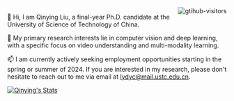 <!--
<img align="right" src="https://github-readme-stats.vercel.app/api?username=mrflogs&show_icons=true&icon_color=CE1D2D&text_color=718096&bg_color=ffffff&hide_title=true" />

![]( https://steins-gate-visitor-count.greenhandatsjtu.repl.co/{Qinying-Liu})

![]( https://visitor-badge.glitch.me/badge?page_id=<Qinying-Liu>)

![visitors](https://visitor-badge.glitch.me/badge?page_id=mrflogs&left_color=green&right_color=red)
-->

 <img align="right" src="https://komarev.com/ghpvc/?username=Qinying-Liu&label=Visitors&color=red&style=flat&logo=github" alt="gtihub-visitors" />

👯 Hi, I am Qinying Liu, a final-year Ph.D. candidate at the University of Science of Technology of China.

🔭 My primary research interests lie in computer vision and deep learning, with a specific focus on video understanding and multi-modality learning. 

📫 I am currently actively seeking employment opportunities starting in the spring or summer of 2024. If you are interested in my research, please don't hesitate to reach out to me via email at lydyc@mail.ustc.edu.cn.

<p align="left">
  <a href="https://github.com/Qinying-Liu" class="rich-diff-level-one">
    <img src="https://github-readme-stats.vercel.app/api?username=Qinying-Liu" alt="Qinying's Stats" >
    <!-- &hide=issues
    <img src="https://github-readme-stats.vercel.app/api?username=Qinying-Liu&hide=issues" alt="Qinying's Stats" >
    -->
  </a>
</p>

<!--
**Qinying-Liu/Qinying-Liu** is a ✨ _special_ ✨ repository because its `README.md` (this file) appears on your GitHub profile.

Here are some ideas to get you started:

- Hi there 👋
- 🔭 I’m currently working on ...
- 🌱 I’m currently learning ...
- 👯 I’m looking to collaborate on ...
- 🤔 I’m looking for help with ...
- 💬 Ask me about ...
- 📫 How to reach me: ...
- 😄 Pronouns: ...
- ⚡ Fun fact: ...
-->
